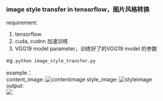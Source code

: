 
### image style transfer in tensorflow，图片风格转换

requirement:   

1. tensorflow  
2. cuda, cudnn 加速训练   
3. VGG19 model parameter，训练好了的VGG19 model 的参数  

eg. `python image_style_transfer.py`

example：  
content_image:
![contentimage](http://i1156.photobucket.com/albums/p568/chengjunwen/image%20style%20transfer/resized_content1_zpsj53o8ogq.jpg)
style_image:
![styleimage](http://i1156.photobucket.com/albums/p568/chengjunwen/image%20style%20transfer/resized_stylehh_zpskjo0hdyl.jpg)  
output:  
![](http://i1156.photobucket.com/albums/p568/chengjunwen/image%20style%20transfer/mixed_image_5000_zps9o7uxqpm.png)

